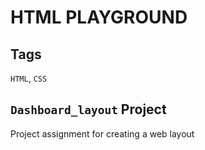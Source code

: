 # HTML PLAYGROUND

## Tags

`HTML`, `CSS`

## `Dashboard_layout` Project

Project assignment for creating a web layout
